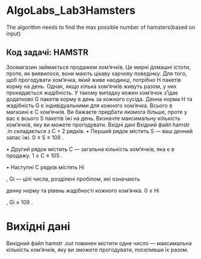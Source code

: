 # AlgoLabs_Lab3Hamsters
The algorithm needs to find the max possible number of hamsters(based on input)

## Код задачi: HAMSTR
Зоомагазин займається продажем хом’ячкiв. Це мирнi домашнi iстоти, проте, як
виявилося, вони мають цiкаву харчову поведiнку.
Для того, щоб прогодувати хом’ячка, який живе наодинцi, потрiбно H пакетiв корму
на день. Однак, якщо кiлька хом’ячкiв живуть разом, у них прокидається жадiбнiсть.
У такому випадку кожен хом’ячок з’їдає додатково G пакетiв корму в день за
кожного сусiда. Денна норма H та жадiбнiсть G є iндивiдуальними для кожного
хом’ячка.
Всього в магазинi є C хом’ячкiв. Ви бажаєте придбати якомога бiльше, проте у вас
є всього S пакетiв їжi на день. Визначте максимальну кiлькiсть хом’ячкiв, яку ви
можете прогодувати.
Вхiднi данi
Вхiдний файл hamstr .in складається з C + 2 рядкiв.
• Перший рядок мiстить S — ваш денний запас їжi. 0 ≤ S ≤ 109
.

• Другий рядок мiстить C — загальна кiлькiсть хом’ячкiв, яка є в продажу.
1 ≤ C ≤ 105
.

• Наступнi C рядкiв мiстять Hi

, Gi — цiлi числа, роздiленi пробiлом, якi означають

денну норму та рiвень жадiбностi кожного хом’ячка. 0 ≤ Hi

, Gi ≤ 109
.
# Вихiднi данi
Вихiдний файл hamstr .out повинен мiстити одне число — максимальна кiлькiсть
хом’ячкiв, яку ви зможете прогодувати, поселивши їх разом.
